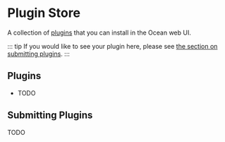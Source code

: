 # Plugin Store
A collection of [plugins](./docs/features/plugin.md) that you can install in the Ocean web UI.

::: tip
If you would like to see your plugin here, please see [the section on submitting plugins](#Submitting-Plugins).
:::

## Plugins
- TODO

## Submitting Plugins
TODO
